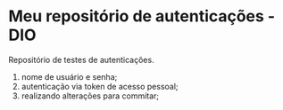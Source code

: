 # Meu repositório de autenticações - DIO
Repositório de testes de autenticações.
1. nome de usuário e senha;
2. autenticação via token de acesso pessoal;
3. realizando alterações para commitar;